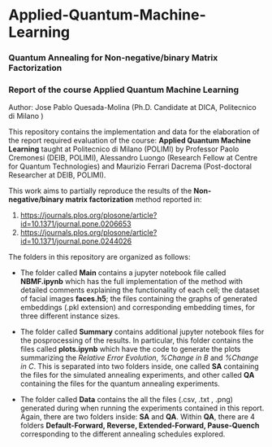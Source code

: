 # Applied-Quantum-Machine-Learning

### Quantum Annealing for Non-negative/binary Matrix Factorization
### Report of the course Applied Quantum Machine Learning

Author: Jose Pablo Quesada-Molina (Ph.D. Candidate at DICA, Politecnico di Milano )

This repository contains the implementation and data for the elaboration of the report required evaluation of the course: **Applied Quantum Machine Learning** taught at Politecnico di Milano (POLIMI) by Professor Paolo Cremonesi (DEIB, POLIMI), Alessandro Luongo (Research Fellow at Centre for Quantum Technologies) and Maurizio Ferrari Dacrema (Post-doctoral Researcher at DEIB, POLIMI). 

This work aims to partially reproduce the results of the **Non-negative/binary matrix factorization** method reported in:

1. https://journals.plos.org/plosone/article?id=10.1371/journal.pone.0206653
2. https://journals.plos.org/plosone/article?id=10.1371/journal.pone.0244026

The folders in this repository are organized as follows:

- The folder called **Main** contains a jupyter notebook file called **NBMF.ipynb** which has the full implementation of the method with detailed comments explaining the functionality of each cell; the dataset of facial images **faces.h5**; the files containing the graphs of generated embeddings (.pkl extension) and corresponding embedding times, for three different instance sizes.

- The folder called **Summary** contains additional jupyter notebook files for the posprocessing of the results. In particular, this folder contains the files called **plots.ipynb** which have the code to generate the plots summarizing the *Relative Error Evolution*, *%Change in B* and *%Change in C*. This is separated into two folders inside, one called **SA** containing the files for the simulated annealing experiments, and other called **QA** containing the files for the quantum annealing experiments.

- The folder called **Data** contains the all the files (.csv, .txt , .png) generated during when running the experiments contained in this report. Again, there are two folders inside: **SA** and **QA**. Within **QA**, there are 4 folders **Default-Forward, Reverse, Extended-Forward, Pause-Quench** corresponding to the different annealing schedules explored.
